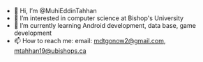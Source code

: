 - 👋 Hi, I’m @MuhiEddinTahhan
- 👀 I’m interested in computer science at Bishop's University
- 🌱 I’m currently learning Android development, data base, game development
- 📫 How to reach me: email: mdtgonow2@gmail.com, mtahhan19@ubishops.ca

<!---
MuhiEddinTahhan/MuhiEddinTahhan is a ✨ special ✨ repository because its `README.md` (this file) appears on your GitHub profile.
You can click the Preview link to take a look at your changes.
--->
